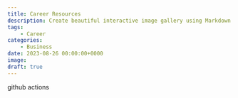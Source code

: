 ```yaml
---
title: Career Resources
description: Create beautiful interactive image gallery using Markdown
tags: 
    - Career
categories:
    - Business
date: 2023-08-26 00:00:00+0000
image: 
draft: true
---
```


github actions